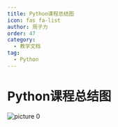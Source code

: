```yaml
---
title: Python课程总结图
icon: fas fa-list
author: 周子力
order: 47
category:
  - 教学文档
tag:
  - Python
---
```


# Python课程总结图


![picture 0](https://oss.docs.z-xin.net/083f60f7e5ad634dc013119c2691583fc37bf17d685e695652793e9cb1bf84b8.png)  
